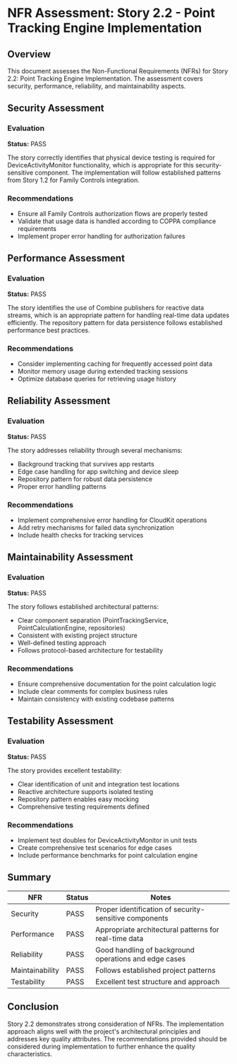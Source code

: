 # NFR Assessment: Story 2.2 - Point Tracking Engine Implementation

## Overview
This document assesses the Non-Functional Requirements (NFRs) for Story 2.2: Point Tracking Engine Implementation. The assessment covers security, performance, reliability, and maintainability aspects.

## Security Assessment

### Evaluation
**Status:** PASS

The story correctly identifies that physical device testing is required for DeviceActivityMonitor functionality, which is appropriate for this security-sensitive component. The implementation will follow established patterns from Story 1.2 for Family Controls integration.

### Recommendations
- Ensure all Family Controls authorization flows are properly tested
- Validate that usage data is handled according to COPPA compliance requirements
- Implement proper error handling for authorization failures

## Performance Assessment

### Evaluation
**Status:** PASS

The story identifies the use of Combine publishers for reactive data streams, which is an appropriate pattern for handling real-time data updates efficiently. The repository pattern for data persistence follows established performance best practices.

### Recommendations
- Consider implementing caching for frequently accessed point data
- Monitor memory usage during extended tracking sessions
- Optimize database queries for retrieving usage history

## Reliability Assessment

### Evaluation
**Status:** PASS

The story addresses reliability through several mechanisms:
- Background tracking that survives app restarts
- Edge case handling for app switching and device sleep
- Repository pattern for robust data persistence
- Proper error handling patterns

### Recommendations
- Implement comprehensive error handling for CloudKit operations
- Add retry mechanisms for failed data synchronization
- Include health checks for tracking services

## Maintainability Assessment

### Evaluation
**Status:** PASS

The story follows established architectural patterns:
- Clear component separation (PointTrackingService, PointCalculationEngine, repositories)
- Consistent with existing project structure
- Well-defined testing approach
- Follows protocol-based architecture for testability

### Recommendations
- Ensure comprehensive documentation for the point calculation logic
- Include clear comments for complex business rules
- Maintain consistency with existing codebase patterns

## Testability Assessment

### Evaluation
**Status:** PASS

The story provides excellent testability:
- Clear identification of unit and integration test locations
- Reactive architecture supports isolated testing
- Repository pattern enables easy mocking
- Comprehensive testing requirements defined

### Recommendations
- Implement test doubles for DeviceActivityMonitor in unit tests
- Create comprehensive test scenarios for edge cases
- Include performance benchmarks for point calculation engine

## Summary

| NFR | Status | Notes |
|-----|--------|-------|
| Security | PASS | Proper identification of security-sensitive components |
| Performance | PASS | Appropriate architectural patterns for real-time data |
| Reliability | PASS | Good handling of background operations and edge cases |
| Maintainability | PASS | Follows established project patterns |
| Testability | PASS | Excellent test structure and approach |

## Conclusion

Story 2.2 demonstrates strong consideration of NFRs. The implementation approach aligns well with the project's architectural principles and addresses key quality attributes. The recommendations provided should be considered during implementation to further enhance the quality characteristics.